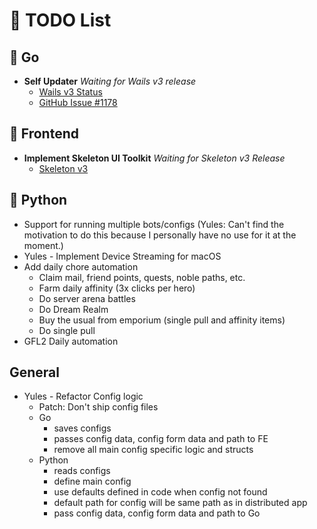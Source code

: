# 📝 TODO List

## 🚀 Go
- **Self Updater**
  _Waiting for Wails v3 release_
    - [Wails v3 Status](https://v3alpha.wails.io/status/)
    - [GitHub Issue #1178](https://github.com/wailsapp/wails/issues/1178)

## 🎨 Frontend
- **Implement Skeleton UI Toolkit**
  _Waiting for Skeleton v3 Release_
    - [Skeleton v3](https://github.com/skeletonlabs/skeleton/discussions/3175)

## 🐍 Python
- Support for running multiple bots/configs (Yules: Can't find the motivation to do this because I personally have no use for it at the moment.)
- Yules - Implement Device Streaming for macOS
- Add daily chore automation
  - Claim mail, friend points, quests, noble paths, etc.
  - Farm daily affinity (3x clicks per hero)
  - Do server arena battles
  - Do Dream Realm
  - Buy the usual from emporium (single pull and affinity items)
  - Do single pull
- GFL2 Daily automation

## General
- Yules - Refactor Config logic
  - Patch: Don't ship config files
  - Go 
    - saves configs
    - passes config data, config form data and path to FE
    - remove all main config specific logic and structs
  - Python
    - reads configs
    - define main config
    - use defaults defined in code when config not found
    - default path for config will be same path as in distributed app
    - pass config data, config form data and path to Go
